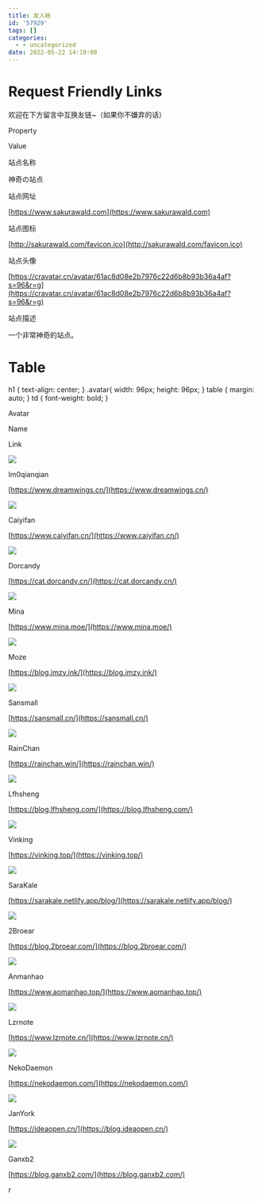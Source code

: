 ```yaml
---
title: 友人帐
id: '57929'
tags: []
categories:
  - - uncategorized
date: 2022-05-22 14:19:08
---
```


# Request Friendly Links

欢迎在下方留言中互换友链~（如果你不嫌弃的话）

Property

Value

站点名称

神奇の站点

站点网址

[https://www.sakurawald.com](https://www.sakurawald.com)

站点图标

[http://sakurawald.com/favicon.ico](http://sakurawald.com/favicon.ico)

站点头像

[https://cravatar.cn/avatar/61ac8d08e2b7976c22d6b8b93b36a4af?s=96&r=g](https://cravatar.cn/avatar/61ac8d08e2b7976c22d6b8b93b36a4af?s=96&r=g)

站点描述

一个非常神奇的站点。

# Table

h1 { text-align: center; } .avatar{ width: 96px; height: 96px; } table { margin: auto; } td { font-weight: bold; }

Avatar

Name

Link

![](https://s2.loli.net/2022/06/01/25lTs6RtejnrKqx.jpg)

Im0qianqian

[https://www.dreamwings.cn/](https://www.dreamwings.cn/)

![](https://img.caiyifan.cn/assets/head.jpg)

Caiyifan

[https://www.caiyifan.cn/](https://www.caiyifan.cn/)

![](https://cat.dorcandy.cn/logo)

Dorcandy

[https://cat.dorcandy.cn/](https://cat.dorcandy.cn/)

![](https://www.mina.moe/favicon.ico)

Mina

[https://www.mina.moe/](https://www.mina.moe/)

![](https://blog.imzy.ink/logo.jpg)

Moze

[https://blog.imzy.ink/](https://blog.imzy.ink/)

![](https://sansmall.cn/wp-content/uploads/2021/04/cropped-QQ%E5%9B%BE%E7%89%8720200830030740-32x32.jpg)

Sansmall

[https://sansmall.cn/](https://sansmall.cn/)

![](https://gravatar.loli.net/avatar/f7e8af6d341b76ad3de6757a8f86f2b4?d=mp&v=1.3.10)

RainChan

[https://rainchan.win/](https://rainchan.win/)

![](https://api.lfhsheng.com/avatar)

Lfhsheng

[https://blog.lfhsheng.com/](https://blog.lfhsheng.com/)

![](https://vinking.top/pic/MY.jpg)

Vinking

[https://vinking.top/](https://vinking.top/)

![](https://fastly.jsdelivr.net/gh/SaraKale/blogimg@0.1/sarakale.jpg)

SaraKale

[https://sarakale.netlify.app/blog/](https://sarakale.netlify.app/blog/)

![](https://img.2broear.com/2broear.png)

2Broear

[https://blog.2broear.com/](https://blog.2broear.com/)

![](https://www.aomanhao.top/images/Avatar.jpg)

Anmanhao

[https://www.aomanhao.top/](https://www.aomanhao.top/)

![](https://www.lzrnote.cn/wp-content/uploads/2021/08/%E7%8E%B0%E7%94%A8%E5%A4%B4%E5%83%8F-150x150.jpg)

Lzrnote

[https://www.lzrnote.cn/](https://www.lzrnote.cn/)

![](https://nekodaemon.com/images/avatar.png)

NekoDaemon

[https://nekodaemon.com/](https://nekodaemon.com/)

![](https://cdn.ideaopen.cn/JanYork/qVUoyRXB.jpeg)

JanYork

[https://ideaopen.cn/](https://blog.ideaopen.cn/)

![](https://cravatar.cn/avatar/3031a63cd9f7a5b6ae91e737e459dd2a?s=96&r=g)

Ganxb2

[https://blog.ganxb2.com/](https://blog.ganxb2.com/)

r